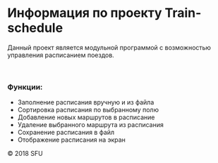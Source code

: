 # Информация по проекту Train-schedule
<p>Данный проект является модульной программой с возможностью управления расписанием поездов.</p>
<br>
<h3>Функции:</h3>
<ul>
<li>Заполнение расписания вручную и из файла</li>
<li>Сортировка расписания по выбранному полю</li>
<li>Добавление новых маршрутов в расписание</li>
<li>Удаление выбранного маршрута из расписания</li>
<li>Сохранение расписания в файл</li>
<li>Отображение расписания на экран</li>
</ul>
<p>© 2018 SFU</p>
